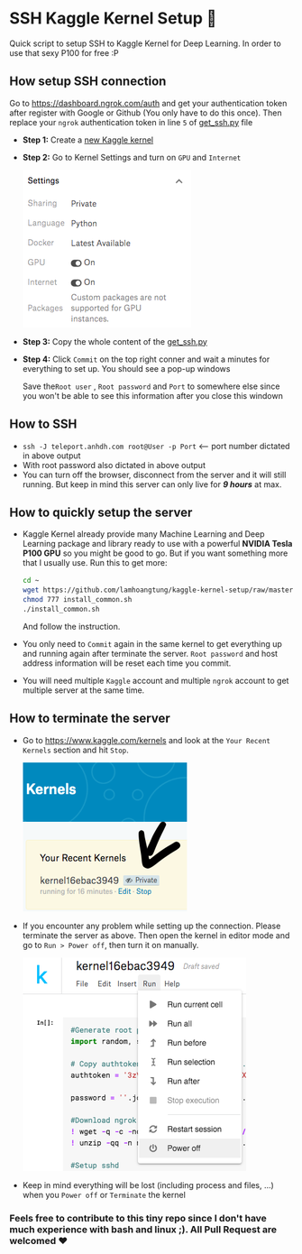 # SSH Kaggle Kernel Setup :rocket:
Quick script to setup SSH to Kaggle Kernel for Deep Learning. In order to use that sexy P100 for free :P

## **How setup SSH connection**
Go to https://dashboard.ngrok.com/auth and get your authentication token after register with Google or Github (You only have to do this once). Then replace your `ngrok` authentication token in line `5` of [get_ssh.py](./get_ssh.py) file

- **Step 1:** Create a [new Kaggle kernel](https://www.kaggle.com/kernels) 

- **Step 2:** Go to Kernel Settings and turn on `GPU` and `Internet`

    ![setting](./fig/setting.png)

- **Step 3:** Copy the whole content of the [get_ssh.py](./get_ssh.py)

- **Step 4:** Click `Commit` on the top right conner and wait a minutes for everything to set up. You should see a pop-up windows

    Save the`Root user` , `Root password` and `Port` to somewhere else since you won't be able to see this information after you close this windown

## **How to SSH**    
- `ssh -J teleport.anhdh.com root@User -p Port` <-- port number dictated in above output
- With root password also dictated in above output
- You can turn off the browser, disconnect from the server and it will still running. But keep in mind this server can only live for ***9 hours*** at max.

## **How to quickly setup the server**
- Kaggle Kernel already provide many Machine Learning and Deep Learning package and library ready to use with a powerful **NVIDIA Tesla P100 GPU** so you might be good to go. But if you want something more that I usually use. Run this to get more:
    ```bash
    cd ~
    wget https://github.com/lamhoangtung/kaggle-kernel-setup/raw/master/install_common.sh
    chmod 777 install_common.sh
    ./install_common.sh
    ```
    And follow the instruction.

- You only need to `Commit` again in the same kernel to get everything up and running again after terminate the server. `Root password` and host address information will be reset each time you commit.
- You will need multiple `Kaggle` account and multiple `ngrok` account to get multiple server at the same time.  

## **How to terminate the server**
- Go to https://www.kaggle.com/kernels and look at the `Your Recent Kernels` section and hit `Stop`.

    ![stop](./fig/stop.png)
- If you encounter any problem while setting up the connection. Please terminate the server as above. Then open the kernel in editor mode and go to `Run > Power off`, then turn it on manually.

    ![power_off](./fig/power_off.png)
- Keep in mind everything will be lost (including process and files, ...) when you `Power off` or `Terminate` the kernel

### **Feels free to contribute to this tiny repo since I don't have much experience with bash and linux ;). All Pull Request are welcomed :heart:**
